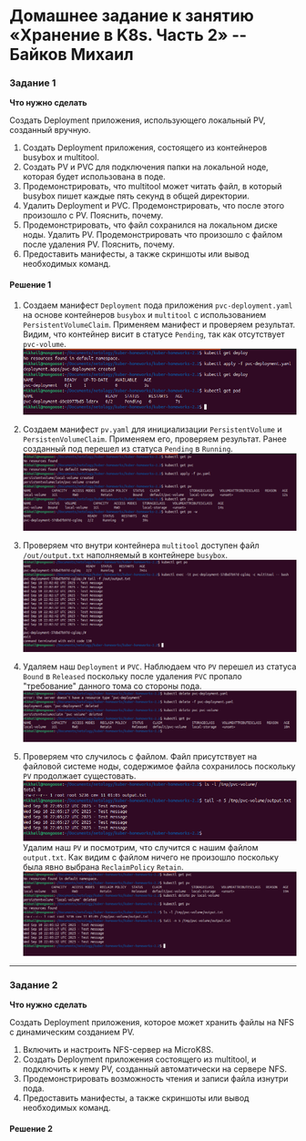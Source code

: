 # Домашнее задание к занятию «Хранение в K8s. Часть 2» -- Байков Михаил

### Задание 1

**Что нужно сделать**

Создать Deployment приложения, использующего локальный PV, созданный вручную.

1. Создать Deployment приложения, состоящего из контейнеров busybox и multitool.
2. Создать PV и PVC для подключения папки на локальной ноде, которая будет использована в поде.
3. Продемонстрировать, что multitool может читать файл, в который busybox пишет каждые пять секунд в общей директории. 
4. Удалить Deployment и PVC. Продемонстрировать, что после этого произошло с PV. Пояснить, почему.
5. Продемонстрировать, что файл сохранился на локальном диске ноды. Удалить PV.  Продемонстрировать что произошло с файлом после удаления PV. Пояснить, почему.
5. Предоставить манифесты, а также скриншоты или вывод необходимых команд.

#### Решение 1
1. Создаем манифест `Deployment` пода приложения `pvc-deployment.yaml` на основе контейнеров `busybox` и `multitool` с использованием `PersistentVolumeClaim`. Применяем манифест и проверяем результат. Видим, что контейнер висит в статусе `Pending`, так как отсутствует `pvc-volume`.
![deployment](img/1.png)

2. Создаем манифест `pv.yaml` для инициализации `PersistentVolume` и `PersistenVolumeClaim`. Применяем его, проверяем результат. Ранее созданный под перешел из статуса `Pending` в `Running`.
![pv_and_pvc](img/2.png)

3. Проверяем что внутри контейнера `multitool` доступен файл `/out/output.txt` наполняемый в контейнере `busybox`.
![tail -f /out/output.txt](img/3.png)

4. Удаляем наш `Deployment` и `PVC`. Наблюдаем что `PV` перешел из статуса `Bound` в `Released` поскольку после удаления `PVC` пропало "требование" данного тома со стороны пода.
![delete deploy and pvc](img/4.png)

5. Проверяем что случилось с файлом. Файл присутствует на файловой системе ноды, содержимое файла сохранилось поскольку `PV` продолжает сущестовать.
![/tmp/pvc-volume/output.txt](img/5.png)
  Удалим наш `PV` и посмотрим, что случится с нашим файлом `output.txt`. Как видим с файлом ничего не произошло поскольку была явно выбрана `ReclaimPolicy` `Retain`.
![file](img/6.png)
------

### Задание 2

**Что нужно сделать**

Создать Deployment приложения, которое может хранить файлы на NFS с динамическим созданием PV.

1. Включить и настроить NFS-сервер на MicroK8S.
2. Создать Deployment приложения состоящего из multitool, и подключить к нему PV, созданный автоматически на сервере NFS.
3. Продемонстрировать возможность чтения и записи файла изнутри пода. 
4. Предоставить манифесты, а также скриншоты или вывод необходимых команд.

#### Решение 2

